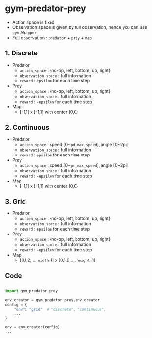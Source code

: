 # gym-predator-prey

* Action space  is fixed 
* Observation space is given by full observation, hence you can use `gym.Wrapper`
* Full observation : `predator` + `prey` + `map`

## 1. Discrete 

* Predator 
  * `action_space` : {no-op, left, bottom, up, right}
  * `observation_space` : full information
  * `reward`  : `epsilon` for each time step 
* Prey
  * `action_space` : {no-op, left, bottom, up, right}
  * `observation_space` : full information
  * `reward`  : `-epsilon` for each time step 
* Map 
  * [-1,1] x [-1,1] with center (0,0)


## 2. Continuous

* Predator 
  * `action_space` : speed [0~`pd_max_speed`], angle [0~2pi]
  * `observation_space` : full information
  * `reward`  : `epsilon` for each time step 
* Prey
  * `action_space` : speed [0~`pr_max_speed`], angle [0~2pi]
  * `observation_space` : full information
  * `reward`  : `-epsilon` for each time step 
* Map 
  * [-1,1] x [-1,1] with center (0,0)


## 3. Grid 
* Predator 
  * `action_space` : {no-op, left, bottom, up, right}
  * `observation_space` : full information
  * `reward`  : `epsilon` for each time step 
* Prey
  * `action_space` : {no-op, left, bottom, up, right}
  * `observation_space` : full information
  * `reward`  : `-epsilon` for each time step 
* Map 
  * [0,1,2, ... `width`-1] x [0,1,2,..., `height`-1]


## Code 

```python

import gym_predator_prey

env_creator = gym_predator_prey.env_creator
config = {
    "env": "grid"  # "discrete", "continuous",
    ...
}

env = env_creator(config)
...

```
